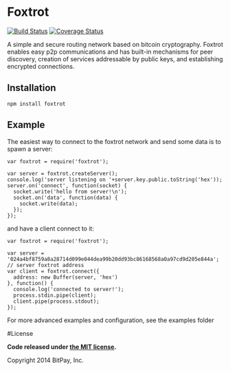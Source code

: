 
# Foxtrot
[![Build Status](https://travis-ci.org/bitpay/foxtrot.svg)](https://travis-ci.org/bitpay/foxtrot)
[![Coverage Status](https://coveralls.io/repos/bitpay/foxtrot/badge.png?branch=master)](https://coveralls.io/r/bitpay/foxtrot?branch=master)


A simple and secure routing network based on bitcoin cryptography.
Foxtrot enables easy p2p communications and has built-in mechanisms
for peer discovery, creation of services addressable by public keys,
and establishing encrypted connections.


## Installation
`npm install foxtrot`

## Example

The easiest way to connect to the foxtrot network and send some
data is to spawn a server:

```
var foxtrot = require('foxtrot');

var server = foxtrot.createServer();
console.log('server listening on '+server.key.public.toString('hex'));
server.on('connect', function(socket) {
  socket.write('hello from server!\n');
  socket.on('data', function(data) {
    socket.write(data);
  }); 
});
```

and have a client connect to it:
```
var foxtrot = require('foxtrot');

var server = '024a4bf8759a8a28714d099e044dea99b20dd93bc86168568a0a97cd9d205e844a'; // server foxtrot address
var client = foxtrot.connect({
  address: new Buffer(server, 'hex')
}, function() {
  console.log('connected to server!');
  process.stdin.pipe(client);
  client.pipe(process.stdout);
});
```

For more advanced examples and configuration, see the examples folder

#License

**Code released under [the MIT license](https://github.com/bitpay/foxtrot/blob/master/LICENSE).**

Copyright 2014 BitPay, Inc.
